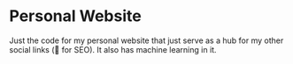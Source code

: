 # Personal Website
Just the code for my personal website that just serve as a hub for my other social links (🤷 for SEO). It also has machine learning in it.
